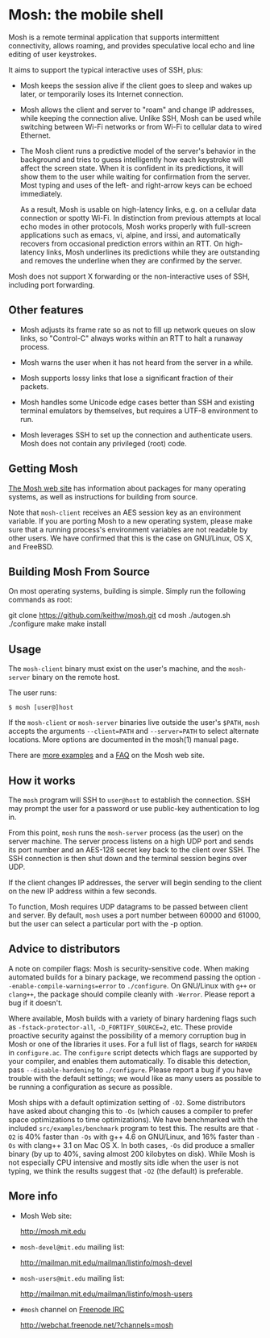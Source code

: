 Mosh: the mobile shell
======================

Mosh is a remote terminal application that supports intermittent
connectivity, allows roaming, and provides speculative local echo
and line editing of user keystrokes.

It aims to support the typical interactive uses of SSH, plus:

   * Mosh keeps the session alive if the client goes to sleep and
     wakes up later, or temporarily loses its Internet connection.

   * Mosh allows the client and server to "roam" and change IP
     addresses, while keeping the connection alive. Unlike SSH, Mosh
     can be used while switching between Wi-Fi networks or from Wi-Fi
     to cellular data to wired Ethernet.

   * The Mosh client runs a predictive model of the server's behavior
     in the background and tries to guess intelligently how each
     keystroke will affect the screen state. When it is confident in
     its predictions, it will show them to the user while waiting for
     confirmation from the server. Most typing and uses of the left-
     and right-arrow keys can be echoed immediately.

     As a result, Mosh is usable on high-latency links, e.g. on a
     cellular data connection or spotty Wi-Fi. In distinction from
     previous attempts at local echo modes in other protocols, Mosh
     works properly with full-screen applications such as emacs, vi,
     alpine, and irssi, and automatically recovers from occasional
     prediction errors within an RTT. On high-latency links, Mosh
     underlines its predictions while they are outstanding and removes
     the underline when they are confirmed by the server.

Mosh does not support X forwarding or the non-interactive uses of SSH,
including port forwarding.

Other features
--------------

   * Mosh adjusts its frame rate so as not to fill up network queues
     on slow links, so "Control-C" always works within an RTT to halt
     a runaway process.

   * Mosh warns the user when it has not heard from the server
     in a while.

   * Mosh supports lossy links that lose a significant fraction
     of their packets.

   * Mosh handles some Unicode edge cases better than SSH and existing
     terminal emulators by themselves, but requires a UTF-8
     environment to run.

   * Mosh leverages SSH to set up the connection and authenticate
     users. Mosh does not contain any privileged (root) code.

Getting Mosh
------------

  [The Mosh web site](http://mosh.mit.edu/#getting) has information about
  packages for many operating systems, as well as instructions for building
  from source.

  Note that `mosh-client` receives an AES session key as an environment
  variable.  If you are porting Mosh to a new operating system, please make
  sure that a running process's environment variables are not readable by other
  users.  We have confirmed that this is the case on GNU/Linux, OS X, and
  FreeBSD.
  
Building Mosh From Source
------------
  On most operating systems, building is simple. Simply run the following commands as root:
  
  git clone https://github.com/keithw/mosh.git
  cd mosh
  ./autogen.sh
  ./configure
  make
  make install

Usage
-----

  The `mosh-client` binary must exist on the user's machine, and the
  `mosh-server` binary on the remote host.

  The user runs:

    $ mosh [user@]host

  If the `mosh-client` or `mosh-server` binaries live outside the user's
  `$PATH`, `mosh` accepts the arguments `--client=PATH` and `--server=PATH` to
  select alternate locations. More options are documented in the mosh(1) manual
  page.

  There are [more examples](http://mosh.mit.edu/#usage) and a
  [FAQ](http://mosh.mit.edu/#faq) on the Mosh web site.

How it works
------------

  The `mosh` program will SSH to `user@host` to establish the connection.
  SSH may prompt the user for a password or use public-key
  authentication to log in.

  From this point, `mosh` runs the `mosh-server` process (as the user)
  on the server machine. The server process listens on a high UDP port
  and sends its port number and an AES-128 secret key back to the
  client over SSH. The SSH connection is then shut down and the
  terminal session begins over UDP.

  If the client changes IP addresses, the server will begin sending
  to the client on the new IP address within a few seconds.

  To function, Mosh requires UDP datagrams to be passed between client
  and server. By default, `mosh` uses a port number between 60000 and
  61000, but the user can select a particular port with the -p option.

Advice to distributors
----------------------

A note on compiler flags: Mosh is security-sensitive code. When making
automated builds for a binary package, we recommend passing the option
`--enable-compile-warnings=error` to `./configure`. On GNU/Linux with
`g++` or `clang++`, the package should compile cleanly with
`-Werror`. Please report a bug if it doesn't.

Where available, Mosh builds with a variety of binary hardening flags
such as `-fstack-protector-all`, `-D_FORTIFY_SOURCE=2`, etc.  These
provide proactive security against the possibility of a memory
corruption bug in Mosh or one of the libraries it uses.  For a full
list of flags, search for `HARDEN` in `configure.ac`.  The `configure`
script detects which flags are supported by your compiler, and enables
them automatically.  To disable this detection, pass
`--disable-hardening` to `./configure`.  Please report a bug if you
have trouble with the default settings; we would like as many users as
possible to be running a configuration as secure as possible.

Mosh ships with a default optimization setting of `-O2`. Some
distributors have asked about changing this to `-Os` (which causes a
compiler to prefer space optimizations to time optimizations). We have
benchmarked with the included `src/examples/benchmark` program to test
this. The results are that `-O2` is 40% faster than `-Os` with g++ 4.6
on GNU/Linux, and 16% faster than `-Os` with clang++ 3.1 on Mac OS
X. In both cases, `-Os` did produce a smaller binary (by up to 40%,
saving almost 200 kilobytes on disk). While Mosh is not especially CPU
intensive and mostly sits idle when the user is not typing, we think
the results suggest that `-O2` (the default) is preferable.

More info
---------

  * Mosh Web site:

    <http://mosh.mit.edu>

  * `mosh-devel@mit.edu` mailing list:

    <http://mailman.mit.edu/mailman/listinfo/mosh-devel>

  * `mosh-users@mit.edu` mailing list:

    <http://mailman.mit.edu/mailman/listinfo/mosh-users>

  * `#mosh` channel on [Freenode IRC](http://freenode.net/)

    http://webchat.freenode.net/?channels=mosh
